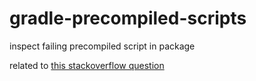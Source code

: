 # gradle-precompiled-scripts

inspect failing precompiled script in package

related to [this stackoverflow question](https://stackoverflow.com/questions/55847469/how-can-i-get-a-gradle-5-precompiled-script-plugin-get-to-work-when-it-is-in-a-p)
